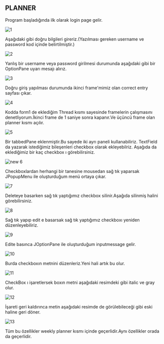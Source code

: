PLANNER
-----------------------------

Program başladığında ilk olarak login page gelir.

![1](https://github.com/user-attachments/assets/3131f7f7-7f96-4d81-b979-d71dc38a83f0)

Aşağıdaki gibi doğru bilgileri gireriz.(Yazılması gereken username ve password kod içinde belirtilmiştir.)

![2](https://github.com/user-attachments/assets/9148ce33-fe0a-47eb-98bd-74de3920e4fe)

Yanlış bir username veya password girilmesi durumunda aşağıdaki gibi bir OptionPane uyarı mesajı alırız.

![3](https://github.com/user-attachments/assets/54b895f9-4c64-4fa1-b62d-021523ce0bb2)

Doğru giriş yapılması durumunda ikinci frame'mimiz olan correct entry sayfası çıkar.

![4](https://github.com/user-attachments/assets/73dfbdf4-84eb-4d1b-bfef-e0d0f8785bba)

Kodda form1 de eklediğim Thread kısmı sayesinde framelerin çalışmasını denetliyorum.İkinci frame de 1 saniye sonra kapanır.Ve üçüncü frame olan planner kısmı açılır.

![5](https://github.com/user-attachments/assets/81c909f2-e504-4615-a5aa-41cb08c32f9d)

Bir tabbedPane eklenmiştir.Bu sayede iki ayrı paneli kullanabiliriz.
TextField da yazarak istediğimiz bileşenleri checkbox olarak ekleyebilriz.
Aşağıda da eklediğimiz bir kaç checkbox ı görebilirsiniz.

![new 6](https://github.com/user-attachments/assets/2e516f1f-b168-4665-b94a-ae9cf8124869)

Checkboxlardan herhangi bir tanesine mousedan sağ tık yaparsak JPopupMenu ile oluşturduğum menü ortaya çıkar.


![7](https://github.com/user-attachments/assets/06d6f3a7-f1b5-4f45-be63-567dddc5bef3)

Deleteye basarken sağ tık yaptığımız checkbox silinir.Aşağıda silinmiş halini görebilirsiniz.

![8](https://github.com/user-attachments/assets/adfad88d-0db0-44f0-900a-b48c3c46f92f)

Sağ tık yapıp edit e basarsak sağ tık yaptığımız checkboxı yeniden düzenleyebiliriz.

![9](https://github.com/user-attachments/assets/84d5408c-5afd-4852-9c59-032135fa6312)

Edite basınca JOptionPane ile oluşturduğum inputmessage gelir.

![10](https://github.com/user-attachments/assets/ebc69992-4fe8-4ae3-977c-77143541ae4f)

Burda checkboxın metnini düzenleriz.Yeni hali artık bu olur.

![11](https://github.com/user-attachments/assets/398118bc-d4ac-4a28-a8f1-a5b209c6ed0f)

CheckBox ı işaretlersek boxın metni aşağıdaki resimdeki gibi italic ve gray olur.

![12](https://github.com/user-attachments/assets/caa6b81b-65bd-4a15-bde7-e3f7408e4aec)

İşareti geri kaldırınca metin aşağıdaki resimde de görülebileceği gibi eski haline geri döner.

![13](https://github.com/user-attachments/assets/fd6b1327-4ebf-4631-a3a6-5e08b068d4c5)

Tüm bu özellikler weekly planner kısmı içinde geçerlidir.Aynı özellikler orada da geçerlidir.




